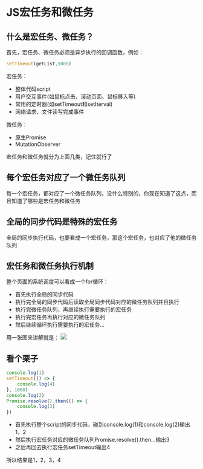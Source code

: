 # JS宏任务和微任务
## 什么是宏任务、微任务？
首先，宏任务、微任务必须是异步执行的回调函数，例如：
```javascript
setTimeout(getList,5000)
```

宏任务：
- 整体代码script
- 用户交互事件(如鼠标点击、滚动页面、鼠标移入等)
- 常用的定时器(如setTimeout和setIterval)
- 网络请求、文件读写完成事件

微任务：
- 原生Promise
- MutationObserver

宏任务和微任务就分为上面几类，记住就行了
## 每个宏任务对应了一个微任务队列
每一个宏任务，都对应了一个微任务队列，没什么特别的，你现在知道了这点，而且知道了哪些是宏任务和微任务

## 全局的同步代码是特殊的宏任务
全局的同步执行代码，也要看成一个宏任务，那这个宏任务，也对应了他的微任务队列

## 宏任务和微任务执行机制
整个页面的系统调度可以看成一个for循环：
- 首先执行全局的同步代码
- 执行完全局的同步代码后读取全局同步代码对应的微任务队列并且执行
- 执行完微任务队列，再继续执行需要执行的宏任务
- 执行完宏任务再执行对应的微任务队列
- 然后继续循环执行需要执行的宏任务...

用一张图来讲解就是：
<img src="https://i.loli.net/2021/10/22/p1KBzQPUcI9yf3q.png" >

## 看个栗子
```javascript
console.log(1)
setTimeout(() => {
    console.log(4)
}, 1000)
console.log(2)
Promise.resolve().then(() => {
    console.log(3)
})
```
- 首先执行整个script的同步代码，碰到console.log(1)和console.log(2)输出1，2
- 然后执行宏任务对应的微任务队列Promise.resolve().then...输出3
- 之后再回去执行宏任务setTimeout输出4

所以结果是1，2，3，4


